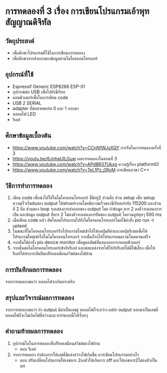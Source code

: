 # การทดลองที่ 3 เรื่อง การเขียนโปรแกรมเอ้าพุทสัญญาณดิจิทัล
 ## วัตถุประสงค์
 - เพื่อศึกษาโปรแกรมที่ใช้ในการเขียนการทดลอง
 - เพื่อศึกษาการส่งออกของข้อมูลผ่านไมโครคอนโทรเลอร์

 ## อุปกรณ์ที่ใช้
 - Espressif Generic ESP8266 ESP-01
 - อุปกรณ์ต่อ USB เพื่อไปยังซีเรียล
 - คอมพิวเตอร์เพื่อในการเขียน code 
 - USB 2 SERIAL
 - adapter ที่ต่อสายพอร์ต 0 และ 1 ออกมา
 - หลอดไฟ LED
 - รีเลย์
 ## ศึกษาข้อมูลเบื้องต้น 
 - https://www.youtube.com/watch?v=CCnN1WJsXQY การรันในการทดลองครั้งที่ 3
 - https://youtu.be/6JnhaUILGuw ผลการทดลองในตอนที่ 3
 - https://www.youtube.com/watch?v=APdBR37Ukxg ความรู้เรื่อง platformIO
 - https://www.youtube.com/watch?v=TeL1Pz_0RoM การเขียนภาษา C++

 ## วิธีการทำการทดลอง

 1) เขียน code เพื่อนำไปใส่ในไมโครคอนโทรเลอร์ ซึ่มีอยู่2 ส่วนคือ ส่วน setup เพื่อ setup ความเร็วเริ่มต้นของ output ให้พร้อมทำงานโดยมีความเร็วของซีเรียลเท่ากับ 115200 และส่วนที่ 2 คือ ส่วนของ loop จะแสดงการส่งออกของ output โดย ถ้าข้อมูล หาร 2 ลงตัวจะแสดงการเปิด และข้อมูล output ที่หาร 2 ไม่ลงตัวจะแสดงการปิดของ output โดยวนลูปทุกๆ 500 ms 
 2) เมื่อเขียน code แล้ว อัพโหลดโปรแกรมไปยังไมโครคอนโทรเลอร์โดยใช้คำสั่ง pio run -t uplaod
 3) ในขณะที่ไมโครคอนโทรเลอร์รับโปรแกรมใหม่เข้าไปให้กดปุ่มสีดำและกดปุ่มรีเซตเพื่อให้โปรแกรมใหม่เข้าไปในไมโครคอนโทรเลอร์ จากนั้นก็รอให้โปรแกรคมดาวน์โหลดจนเสร็จ 
 4) จากนั้นใช้คำสั่ง pio device monitor เพื่อดูผลลัพธ์ที่แสดงออกจากคอมพิวเตอร์ 
 5) จากนั้นต่อไมโครคอนโทรเลอร์เข้ากับรีเลย์ และต่อแหล่งจ่ายไฟให้กับรีเลย์ได้มีไฟเลี้ยง เพื่อให้รีเลย์ได้ทำการเปิดปิดเปรียบเหมือนสวิชต์ของไฟบ้าน 
 ## การบันทึกผลการทดลอง 
  จากการทดลองพบว่า หลอดไฟจะเกิดกระพริบ
 ## สรุปและวิจารณ์ผลการทดลอง
  จากการทดลองพบว่า ถ้า output มีค่าเป็นเลขคู่ หลอดไฟก็จะสว่าง แต่ถ้า output ออกมาเป็นเลขคี่ หลอดไฟก็จะไม่เกิดไฟที่สว่างและจะทำแบบนี้ไปเรื่อยๆ 
 ## คำถามท้ายผลการทดลอง

 1) อุปกรณ์ใดในการทดลองที่เปรียบเสมือนสวิชต์ของไฟบ้าน
    - ตอบ รีเลย์
 2) จากการทดลอง ถ้าต้องการให้เลขคี่มีแสงสว่างไฟเกิดขึ้น ควรเขียนโปรแกรมอย่างไร
    - ตอบ ปรับเปลี่ยนโปรแกรมให้เลขหาร 2ลงตัวให้เกิดการ off และให้เลขหาร2ไม่ลงตัวเป็น on

